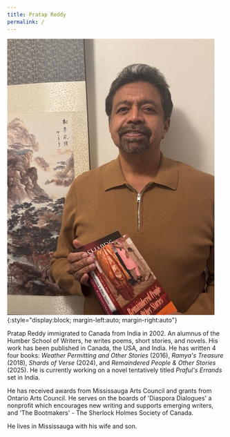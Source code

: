 ```yaml
---
title: Pratap Reddy
permalink: /
---
```


![Pratap Reddy](assets/images/pratap-rs.jpg){:style="display:block; margin-left:auto; margin-right:auto"}

Pratap Reddy immigrated to Canada from India in 2002. An alumnus of the Humber School of Writers, he writes poems, short stories, and novels. His work has been published in Canada, the USA, and India. He has written 4 four books: *Weather Permitting and Other Stories* (2016), *Ramya's Treasure* (2018), *Shards of Verse* (2024), and *Remaindered People & Other Stories* (2025). He is currently working on a novel tentatively titled *Praful's Errands* set in India.

He has received awards from Mississauga Arts Council and grants from Ontario Arts Council. He serves on the boards of 'Diaspora Dialogues' a nonprofit which encourages new writing and supports emerging writers, and 'The Bootmakers' - The Sherlock Holmes Society of Canada.

He lives in Mississauga with his wife and son.
